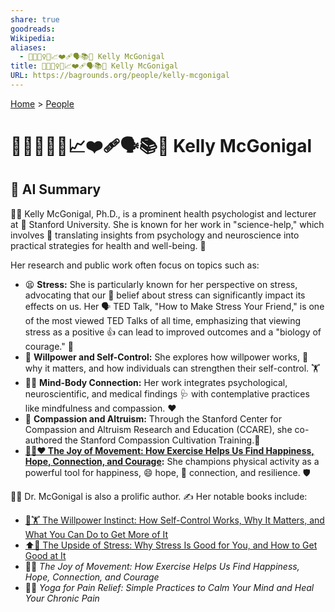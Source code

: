 ```yaml
---
share: true
goodreads: 
Wikipedia: 
aliases:
  - 🧠🔬🧘‍♀️💪📈❤️‍🩹🗣️📚🌟 Kelly McGonigal
title: 🧠🔬🧘‍♀️💪📈❤️‍🩹🗣️📚🌟 Kelly McGonigal
URL: https://bagrounds.org/people/kelly-mcgonigal
---
```

[Home](../index.md) > [People](./index.md)  
# 🧠🔬🧘‍♀️💪📈❤️‍🩹🗣️📚🌟 Kelly McGonigal  
  
## 🤖 AI Summary  
👩‍⚕️ Kelly McGonigal, Ph.D., is a prominent health psychologist and lecturer at 🏫 Stanford University. She is known for her work in "science-help," which involves 🧠 translating insights from psychology and neuroscience into practical strategies for health and well-being. 💪  
  
Her research and public work often focus on topics such as:  
* 😫 **Stress:** She is particularly known for her perspective on stress, advocating that our 🧠 belief about stress can significantly impact its effects on us. Her 🗣️ TED Talk, "How to Make Stress Your Friend," is one of the most viewed TED Talks of all time, emphasizing that viewing stress as a positive 👍 can lead to improved outcomes and a "biology of courage." 🦸  
* 🧠 **Willpower and Self-Control:** She explores how willpower works, 🤔 why it matters, and how individuals can strengthen their self-control. 🏋️  
* 🧘‍♀️ **Mind-Body Connection:** Her work integrates psychological, neuroscientific, and medical findings 🩺 with contemplative practices like mindfulness and compassion. ❤️  
* 🤗 **Compassion and Altruism:** Through the Stanford Center for Compassion and Altruism Research and Education (CCARE), she co-authored the Stanford Compassion Cultivation Training.🌱  
* **[🏃😊❤️ The Joy of Movement: How Exercise Helps Us Find Happiness, Hope, Connection, and Courage](../books/the-joy-of-movement-how-exercise-helps-us-find-happiness-hope-connection-and-courage.md):** She champions physical activity as a powerful tool for happiness, 😄 hope, 🌟 connection, and resilience. 🛡️  
  
👩‍⚕️ Dr. McGonigal is also a prolific author. ✍️ Her notable books include:  
* [🧘🏋️ The Willpower Instinct: How Self-Control Works, Why It Matters, and What You Can Do to Get More of It](../books/the-willpower-instinct.md)  
* [⬆️💪 The Upside of Stress: Why Stress Is Good for You, and How to Get Good at It](../books/the-upside-of-stress-why-stress-is-good-for-you-and-how-to-get-good-at-it.md)  
* 🏃‍♀️ *The Joy of Movement: How Exercise Helps Us Find Happiness, Hope, Connection, and Courage*  
* 🧘‍♀️ *Yoga for Pain Relief: Simple Practices to Calm Your Mind and Heal Your Chronic Pain*